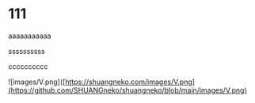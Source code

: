 111
======

aaaaaaaaaaa

ssssssssss

cccccccccc

![images/V.png]([https://shuangneko.com/images/V.png](https://github.com/SHUANGneko/shuangneko/blob/main/images/V.png)

